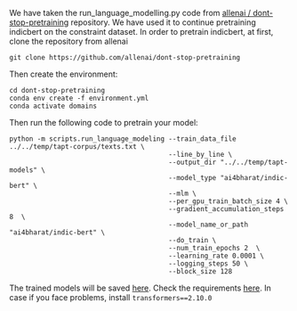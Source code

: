 We have taken the run_language_modelling.py code from [allenai /
dont-stop-pretraining][1] repository.
We have used it to continue pretraining indicbert on the constraint dataset. In order to pretrain indicbert, at first, clone the repository from allenai
```
git clone https://github.com/allenai/dont-stop-pretraining
```
Then create the environment:
```
cd dont-stop-pretraining
conda env create -f environment.yml
conda activate domains
```
Then run the following code to pretrain your model:
```
python -m scripts.run_language_modeling --train_data_file ../../temp/tapt-corpus/texts.txt \
                                        --line_by_line \
                                        --output_dir "../../temp/tapt-models" \
                                        --model_type "ai4bharat/indic-bert" \
                                        --mlm \
                                        --per_gpu_train_batch_size 4 \
                                        --gradient_accumulation_steps 8  \
                                        --model_name_or_path "ai4bharat/indic-bert" \
                                        --do_train \
                                        --num_train_epochs 2  \
                                        --learning_rate 0.0001 \
                                        --logging_steps 50 \
                                        --block_size 128
```
The trained models will be saved [here][2]. Check the requirements [here][3]. In case if you face problems, install `transformers==2.10.0`

[1]: https://github.com/allenai/dont-stop-pretraining
[2]: ../temp/tapt-models
[3]: https://github.com/allenai/dont-stop-pretraining/blob/master/environment.yml